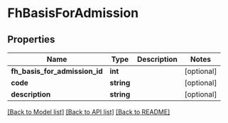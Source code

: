 # FhBasisForAdmission

## Properties
Name | Type | Description | Notes
------------ | ------------- | ------------- | -------------
**fh_basis_for_admission_id** | **int** |  | [optional] 
**code** | **string** |  | [optional] 
**description** | **string** |  | [optional] 

[[Back to Model list]](../../README.md#documentation-for-models) [[Back to API list]](../../README.md#documentation-for-api-endpoints) [[Back to README]](../../README.md)

